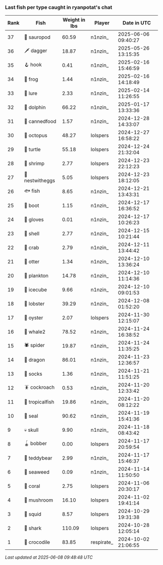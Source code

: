 ### Last fish per type caught in ryanpotat's chat
| Rank | Fish | Weight in lbs | Player | Date in UTC |
|------|--------|-----------|---------|------|
| 37  | 🦕 sauropod | 60.59 | n1nzin_ | 2025-06-06 09:40:27 |
| 36  | 🗡️ dagger | 18.87 | n1nzin_ | 2025-05-26 13:15:35 |
| 35  | 🪝 hook | 0.41 | n1nzin_ | 2025-02-16 15:46:59 |
| 34  | 🐸 frog | 1.44 | n1nzin_ | 2025-02-16 14:18:49 |
| 33  | 🎏 lure | 2.33 | n1nzin_ | 2025-02-14 11:26:55 |
| 32  | 🐬 dolphin | 66.22 | n1nzin_ | 2025-01-17 13:33:36 |
| 31  | 🥫 cannedfood | 1.57 | n1nzin_ | 2024-12-28 14:33:07 |
| 30  | 🐙 octopus | 48.27 | lolspers | 2024-12-27 16:58:22 |
| 29  | 🐢 turtle | 55.18 | lolspers | 2024-12-24 21:32:04 |
| 28  | 🦐 shrimp | 2.77 | lolspers | 2024-12-23 22:12:23 |
| 27  | 🪺 nestwitheggs | 5.05 | lolspers | 2024-12-23 18:12:05 |
| 26  | 🐟 fish | 8.65 | n1nzin_ | 2024-12-21 13:43:31 |
| 25  | 👢 boot | 1.15 | n1nzin_ | 2024-12-17 16:36:52 |
| 24  | 🧤 gloves | 0.01 | n1nzin_ | 2024-12-17 10:26:23 |
| 23  | 🐚 shell | 2.77 | n1nzin_ | 2024-12-15 10:21:44 |
| 22  | 🦀 crab | 2.79 | n1nzin_ | 2024-12-11 13:44:42 |
| 21  | 🦦 otter | 1.34 | n1nzin_ | 2024-12-10 13:36:24 |
| 20  | 🦠 plankton | 14.78 | n1nzin_ | 2024-12-10 11:14:36 |
| 19  | 🧊 icecube | 9.66 | n1nzin_ | 2024-12-10 09:01:53 |
| 18  | 🦞 lobster | 39.29 | n1nzin_ | 2024-12-08 01:52:20 |
| 17  | 🦪 oyster | 2.07 | lolspers | 2024-11-30 12:15:07 |
| 16  | 🐋 whale2 | 78.52 | n1nzin_ | 2024-11-24 16:38:52 |
| 15  | 🕷️ spider | 19.87 | n1nzin_ | 2024-11-24 11:35:25 |
| 14  | 🐉 dragon | 86.01 | n1nzin_ | 2024-11-23 12:36:57 |
| 13  | 🧦 socks | 1.36 | n1nzin_ | 2024-11-21 11:51:25 |
| 12  | 🪳 cockroach | 0.53 | n1nzin_ | 2024-11-20 12:33:42 |
| 11  | 🐠 tropicalfish | 19.86 | n1nzin_ | 2024-11-20 08:12:22 |
| 10  | 🦭 seal | 90.62 | n1nzin_ | 2024-11-19 15:41:36 |
| 9  | 💀 skull | 9.90 | n1nzin_ | 2024-11-18 08:43:42 |
| 8  | 🪀 bobber | 0.00 | lolspers | 2024-11-17 20:59:54 |
| 7  | 🧸 teddybear | 2.99 | n1nzin_ | 2024-11-17 15:46:37 |
| 6  | 🌿 seaweed | 0.09 | n1nzin_ | 2024-11-14 11:50:50 |
| 5  | 🪸 coral | 2.75 | lolspers | 2024-11-06 20:30:17 |
| 4  | 🍄 mushroom | 16.10 | lolspers | 2024-11-02 19:41:14 |
| 3  | 🦑 squid | 8.57 | lolspers | 2024-10-29 19:31:38 |
| 2  | 🦈 shark | 110.09 | lolspers | 2024-10-28 12:05:14 |
| 1  | 🐊 crocodile | 83.85 | respirate_ | 2024-10-02 21:06:55 |

_Last updated at 2025-06-08 09:48:48 UTC_